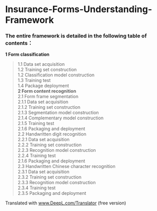 # Insurance-Forms-Understanding-Framework

### The entire framework is detailed in the following table of contents：

**1 Form classification**  
  > 1.1 Data set acquisition  
  > 1.2 Training set construction  
  > 1.2 Classification model construction  
  > 1.3 Training test  
  > 1.4 Package deployment  
**2 Form content recognition**  
	2.1 Form frame segmentation  
		2.1.1 Data set acquisition  
		2.1.2 Training set construction  
		2.1.3 Segmentation model construction  
		2.1.4 Complementary model construction  
		2.1.5 Training test  
		2.1.6 Packaging and deployment  
	2.2 Handwritten digit recognition  
		2.2.1 Data set acquisition  
		2.2.2 Training set construction  
		2.2.3 Recognition model construction  
		2.2.4 Training test  
		2.1.6 Packaging and deployment  
	2.3 Handwritten Chinese character recognition  
		2.3.1 Data set acquisition  
		2.3.2 Training set construction  
		2.3.3 Recognition model construction  
		2.3.4 Training test  
		2.3.5 Packaging and deployment  

Translated with www.DeepL.com/Translator (free version)
